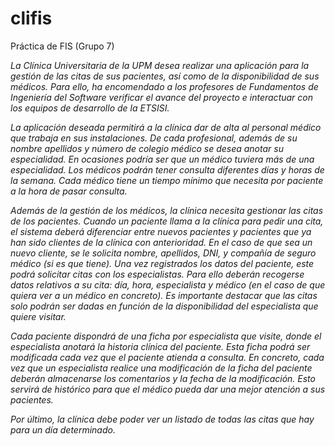 # clifis
Práctica de FIS (Grupo 7)

*La Clínica Universitaria de la UPM desea realizar una aplicación para la
gestión de las citas de sus pacientes, así como de la disponibilidad de
sus médicos. Para ello, ha encomendado a los profesores de
Fundamentos de Ingeniería del Software verificar el avance del
proyecto e interactuar con los equipos de desarrollo de la ETSISI.*

*La aplicación deseada permitirá a la clínica dar de alta al personal
médico que trabaja en sus instalaciones. De cada profesional, además
de su nombre apellidos y número de colegio médico se desea anotar su
especialidad. En ocasiones podría ser que un médico tuviera más de
una especialidad. Los médicos podrán tener consulta diferentes días y
horas de la semana. Cada médico tiene un tiempo mínimo que
necesita por paciente a la hora de pasar consulta.*

*Además de la gestión de los médicos, la clínica necesita gestionar las
citas de los pacientes. Cuando un paciente llama a la clínica para pedir
una cita, el sistema deberá diferenciar entre nuevos pacientes y
pacientes que ya han sido clientes de la clínica con anterioridad. En el
caso de que sea un nuevo cliente, se le solicita nombre, apellidos, DNI, y
compañía de seguro médico (si es que tiene). Una vez registrados los
datos del paciente, este podrá solicitar citas con los especialistas. Para
ello deberán recogerse datos relativos a su cita: día, hora, especialista y
médico (en el caso de que quiera ver a un médico en concreto). Es
importante destacar que las citas solo podrán ser dadas en función de
la disponibilidad del especialista que quiere visitar.*

*Cada paciente dispondrá de una ficha por especialista que visite,
donde el especialista anotará la historia clínica del paciente. Esta ficha
podrá ser modificada cada vez que el paciente atienda a consulta. En
concreto, cada vez que un especialista realice una modificación de la
ficha del paciente deberán almacenarse los comentarios y la fecha de
la modificación. Esto servirá de histórico para que el médico pueda dar
una mejor atención a sus pacientes.*

*Por último, la clínica debe poder ver un listado de todas las citas que
hay para un día determinado.*
